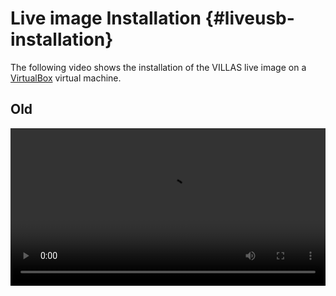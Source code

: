 # Live image Installation {#liveusb-installation}

The following video shows the installation of the VILLAS live image on a [VirtualBox](http://www.virtualbox.org) virtual machine.

<asciinema-player cols="500" poster="npt:0:1" src="/recordings/terminal/villaslive-installation.json" />

## Old

<video controls width="100%" align="center">
	<source src="https://videos.fein-aachen.org/VILLASlive_Installation_0.8.2.mp4" type="video/mp4" />
</video>
